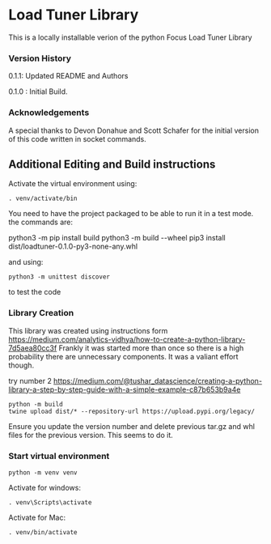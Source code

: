 # Load Tuner Library

This is a locally installable verion of the python Focus Load Tuner Library

### Version History

0.1.1: Updated README and Authors

0.1.0 : Initial Build. 

### Acknowledgements

A special thanks to Devon Donahue and Scott Schafer for the initial version of this code written in socket commands.

## Additional Editing and Build instructions

Activate the virtual environment using:

```
. venv/activate/bin
```

You need to have the project packaged to be able to run it in a test mode. the commands are:

python3 -m pip install build
python3 -m build --wheel
pip3 install dist/loadtuner-0.1.0-py3-none-any.whl

and using:

```
python3 -m unittest discover
```

to test the code

### Library Creation 

This library was created using instructions form https://medium.com/analytics-vidhya/how-to-create-a-python-library-7d5aea80cc3f
Frankly it was started more than once so there is a high probability there are unnecessary components. It was a valiant effort though. 

try number 2
https://medium.com/@tushar_datascience/creating-a-python-library-a-step-by-step-guide-with-a-simple-example-c87b653b9a4e

```
python -m build
twine upload dist/* --repository-url https://upload.pypi.org/legacy/
```

Ensure you update the version number and delete previous tar.gz and whl files for the previous version. This seems to do it.

### Start virtual environment

```
python -m venv venv
```

Activate for windows:

```
. venv\Scripts\activate
```

Activate for Mac:

```
. venv/bin/activate
```
